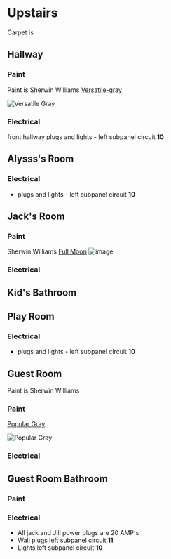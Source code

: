 # Upstairs

Carpet is

## Hallway

### Paint

Paint is Sherwin Williams
[Versatile-gray]( https://www.sherwin-williams.com/homeowners/color/find-and-explore-colors/paint-colors-by-family/SW6072-versatile-gray)

![Versatile Gray](../files/versatile_gray.png)

### Electrical
 front hallway plugs  and lights - left subpanel circuit **10**

## Alysss's Room

### Electrical
 * plugs and lights - left subpanel circuit **10**


## Jack's Room

### Paint
Sherwin Williams
[Full Moon](https://www.sherwin-williams.com/homeowners/color/find-and-explore-colors/paint-colors-by-family/SW6679-full-moon)
![image](../files/full_moon.png)

### Electrical


## Kid's Bathroom


## Play Room


### Electrical
 * plugs and lights - left subpanel circuit **10**



## Guest Room
Paint is Sherwin Williams

### Paint
[Popular Gray](https://www.sherwin-williams.com/homeowners/color/find-and-explore-colors/paint-colors-by-family/SW6071-popular-gray )

![Popular Gray](../files/popular_gray.png)

### Electrical


## Guest Room Bathroom

### Paint

### Electrical
* All jack and Jill power plugs are 20 AMP's
* Wall plugs left subpanel circuit **11**
* Lights left subpanel circuit **10**